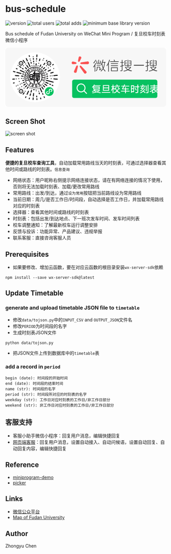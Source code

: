 # bus-schedule

![version](https://img.shields.io/badge/version-1.2.6-66c2a5.svg)
![total users](https://img.shields.io/badge/total%20users-27%2C987-fc8d62.svg)
![total adds](https://img.shields.io/badge/total%20adds-6%2C239-red.svg)
![minimum base library version](https://img.shields.io/badge/minimum%20base%20library%20version-2.1.0-blue.svg)

Bus schedule of Fudan University on WeChat Mini Program / 复旦校车时刻表微信小程序

![ercode](pic/ercode.png)

## Screen Shot

![screen shot](pic/screenshot.jpg)

## Features

__便捷的复旦校车查询工具__，自动加载常用路线当天的时刻表，可通过选择器查看其他时间或路线的时刻表。`信息查询`
* 网络状态：用户昵称右侧提示网络连接状态，请在有网络连接的情况下使用，否则将无法加载时刻表、加载/更改常用路线
* 常用路线：出发/到达，通过`设为常用`按钮把当前路线设为常用路线
* 当前日期：周几/是否工作日/时间段，自动选择是否工作日，并加载常用路线对应的时刻表
* 选择器：查看其他时间或路线的时刻表
* 时刻表：包括出发/到达地点、下一班次发车时间、发车时间列表
* 校车调整通知：了解最新校车运行调整安排
* 反馈与投诉：功能异常、产品建议、违规举报
* 联系客服：直接咨询客服人员

## Prerequisites

* 如果要修改、增加云函数，要在对应云函数的根目录安装`wx-server-sdk`依赖
```commandline
npm install --save wx-server-sdk@latest
```

## Update Timetable

### generate and upload timetable JSON file to `timetable`

* 修改`data/tojson.py`中的`INPUT_CSV` and `OUTPUT_JSON`文件名
* 修改`PERIOD`为时间段的名字
* 生成时刻表JSON文件
```
python data/tojson.py
```
* 把JSON文件上传到数据库中的`timetable`表

### add a record in `period`

```
begin (date): 时间段的开始时间
end (date): 时间段的结束时间
name (str): 时间段的名字
period (str): 时间段所对应的时刻表的名字
weekday (str): 工作日对应时刻表的工作日/非工作日部分
weekend (str): 非工作日对应时刻表的工作日/非工作日部分
```

## 客服支持

* 客服小助手微信小程序：回复用户消息，编辑快捷回复
* [网页端客服](https://mpkf.weixin.qq.com/)：回复用户消息，设置自动接入、自动问候语，设置自动回复、自动回复内容，编辑快捷回复

## Reference

* [miniprogram-demo](https://github.com/wechat-miniprogram/miniprogram-demo)
* [picker](https://developers.weixin.qq.com/miniprogram/dev/component/picker.html)

## Links

* [微信公众平台](https://mp.weixin.qq.com/)
* [Map of Fudan University](http://map.fudan.edu.cn)

## Author

Zhongyu Chen
